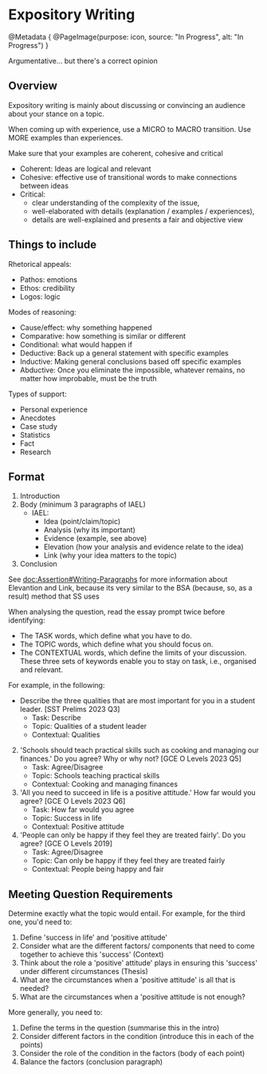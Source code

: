 # Expository Writing
@Metadata {
    @PageImage(purpose: icon, source: "In Progress", alt: "In Progress")
}

Argumentative... but there's a correct opinion

## Overview

Expository writing is mainly about discussing or convincing an audience about your stance on a topic.

When coming up with experience, use a MICRO to MACRO transition. Use MORE examples than experiences.

Make sure that your examples are coherent, cohesive and critical
- Coherent: Ideas are logical and relevant
- Cohesive: effective use of transitional words to make connections between ideas
- Critical:
    - clear understanding of the complexity of the issue,
    - well-elaborated with details (explanation / examples / experiences),
    - details are well-explained and presents a fair and objective view

## Things to include
Rhetorical appeals:
- Pathos: emotions
- Ethos: credibility
- Logos: logic

Modes of reasoning:
- Cause/effect: why something happened
- Comparative: how something is similar or different
- Conditional: what would happen if
- Deductive: Back up a general statement with specific examples
- Inductive: Making general conclusions based off specific examples
- Abductive: Once you eliminate the impossible, whatever remains, no matter how improbable, must be the truth

Types of support:
- Personal experience
- Anecdotes
- Case study
- Statistics
- Fact
- Research

## Format

1. Introduction
2. Body (minimum 3 paragraphs of IAEL)
    - IAEL:
        - Idea (point/claim/topic)
        - Analysis (why its important)
        - Evidence (example, see above)
        - Elevation (how your analysis and evidence relate to the idea)
        - Link (why your idea matters to the topic)
3. Conclusion

See <doc:Assertion#Writing-Paragraphs> for more information about Elevantion and Link, because its very similar 
to the BSA (because, so, as a result) method that SS uses

When analysing the question, read the essay prompt twice before identifying:
- The TASK words, which define what you have to do.
- The TOPIC words, which define what you should focus on.
- The CONTEXTUAL words, which define the limits of your discussion.
These three sets of keywords enable you to stay on task, i.e., organised and relevant.

For example, in the following:
- Describe the three qualities that are most important for you in a student leader. [SST Prelims 2023 Q3]
    - Task: Describe
    - Topic: Qualities of a student leader
    - Contextual: Qualities
2. 'Schools should teach practical skills such as cooking and managing our finances.' Do you agree? Why or why not?
[GCE O Levels 2023 Q5]
    - Task: Agree/Disagree
    - Topic: Schools teaching practical skills
    - Contextual: Cooking and managing finances
3. 'All you need to succeed in life is a positive attitude.' How far would you agree? [GCE O Levels 2023 Q6]
    - Task: How far would you agree
    - Topic: Success in life
    - Contextual: Positive attitude
4. 'People can only be happy if they feel they are treated fairly'. Do you agree? [GCE O Levels 2019]
    - Task: Agree/Disagree
    - Topic: Can only be happy if they feel they are treated fairly
    - Contextual: People being happy and fair

## Meeting Question Requirements

Determine exactly what the topic would entail. For example, for the third one, you'd need to:
1. Define 'success in life' and 'positive attitude'
2. Consider what are the different factors/ components that need to come together to achieve this 'success' (Context)
3. Think about the role a 'positive' attitude' plays in ensuring this 'success' under different circumstances (Thesis)
4. What are the circumstances when a 'positive attitude' is all that is needed?
5. What are the circumstances when a 'positive attitude is not enough?

More generally, you need to:
1. Define the terms in the question (summarise this in the intro)
2. Consider different factors in the condition (introduce this in each of the points)
3. Consider the role of the condition in the factors (body of each point)
4. Balance the factors (conclusion paragraph)
